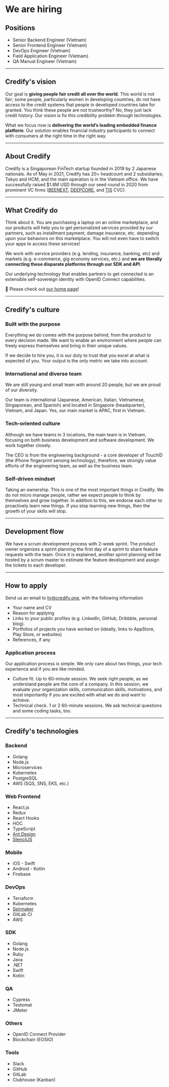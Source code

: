 # We are hiring

## Positions

- Senior Backend Engineer (Vietnam)
- Senior Frontend Engineer (Vietnam)
- DevOps Engineer (Vietnam)
- Field Application Engineer (Vietnam)
- QA Manual Engineer (Vietnam)

---

## Credify's vision

Our goal is __giving people fair credit all over the world__. This world is not fair; some people, particularly women in developing countries, do not have access to the credit systems that people in developed countries take for granted. You think these people are not trustworthy? No, they just lack credit history. Our vision is fix this credibility problem through technologies.

What we focus now is __delivering the world’s leading embedded finance platform__. Our solution enables financial industry participants to connect with consumers at the right time in the right way.

---

## About Credify

Credify is a Singaporean FinTech startup founded in 2019 by 2 Japanese nationals. As of May in 2021, Credify has 20+ headcount and 2 subsidiaries; Tokyo and HCM, and the main operation is in the Vietnam office. We have successfully raised $1.8M USD through our seed round in 2020 from prominent VC firms ([BEENEXT](https://www.beenext.com/), [DEEPCORE](https://deepcore.jp/en/), and [TIS](https://www.tis.com/) CVC).

---

## What Credify do

Think about it. You are purchasing a laptop on an online marketplace, and our products will help you to get personalized services provided by our partners, such as installment payment, damage insurance, etc. depending upon your behaviors on this marketplace. You will not even have to switch your apps to access these services! 

We work with service providers (e.g. lending, insurance, banking, etc) and markets (e.g. e-commerce, gig economy services, etc.) and __we are literally connecting these disparate platforms through our SDK and API__.

Our underlying technology that enables partners to get connected is an extensible self-sovereign identity with OpenID Connect capabilities.

:link: Please check out [our home page](https://credify.one/)!

---

## Credify's culture

### Built with the purpose

Everything we do comes with the purpose behind, from the product to every decision made. We want to enable an environment where people can freely express themselves and bring in their unique values.

If we decide to hire you, it is our duty to trust that you excel at what is expected of you. Your output is the only metric we take into account.

### International and diverse team

We are still young and small team with around 20 people, but we are proud of our diversity.

Our team is international (Japanese, American, Italian, Vietnamese, Singaporean, and Spanish) and located in Singapore (headquarter), Vietnam, and Japan. Yes, our main market is APAC, first in Vietnam.

### Tech-oriented culture

Although we have teams in 3 locations, the main team is in Vietnam, focusing on both business development and software development. We work together closely.

The CEO is from the engineering background - a core developer of TouchID (the iPhone fingerprint sensing technology), therefore, we strongly value efforts of the engineering team, as well as the business team.

### Self-driven mindset

Taking an ownership. This is one of the most important things in Credify. We do not micro manage people, rather we expect people to think by themselves and grow together. In addition to this, we endorse each other to proactively learn new things. If you stop learning new things, then the growth of your skills will stop.

---

## Development flow

We have a scrum development process with 2-week sprint. The product owner organizes a sprint planning the first day of a sprint to share feature requests with the team. Once it is explained, another sprint planning will be hosted by a scrum master to estimate the feature development and assign the tickets to each developer.

---

## How to apply

Send us an email to [hr@credify.one](hr@credify.one), with the following information

- Your name and CV
- Reason for applying
- Links to your public profiles (e.g. LinkedIn, GitHub, Dribbble, personal blog).
- Portfolios of projects you have worked on (ideally, links to AppStore, Play Store, or websites)
- References, if any

### Application process

Our application process is simple. We only care about two things, your tech experience and if you are like-minded.

- Culture fit. Up to 60-minute session. We seek right people, as we understand people are the core of a company. In this session, we evaluate your organization skills, communication skills, motivations, and most importantly if you are excited with what we do and want to achieve.
- Technical check. 1 or 2 60-minute sessions. We ask technical questions and some coding tasks, too.

---

## Credify's technologies

### Backend

- Golang
- Node.js
- Microservices
- Kubernetes
- PostgreSQL
- AWS (SQS, SNS, EKS, etc.)

### Web Frontend

- React.js
- Redux
- React Hooks
- HOC
- TypeScript
- [Ant Design](https://ant.design/)
- [StencilJS](https://stenciljs.com/)

### Mobile

- iOS - Swift
- Android - Kotlin
- Firebase

### DevOps

- Terraform
- Kubernetes
- [Spinnaker](https://spinnaker.io/)
- GitLab CI
- AWS

### SDK

- Golang
- Node.js
- Ruby
- Java
- .NET
- Swift
- Kotlin

### QA

- Cypress
- Testomat
- JMeter

### Others

- OpenID Connect Provider
- Blockchain (EOSIO)

### Tools

- Slack
- GitHub
- GitLab
- Clubhouse (Kanban)